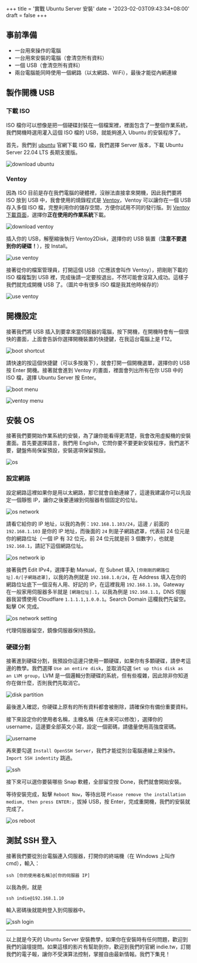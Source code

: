 +++
title = '實戰 Ubuntu Server 安裝'
date = '2023-02-03T09:43:34+08:00'
draft = false
+++

## 事前準備

* 一台用來操作的電腦
* 一台用來安裝的電腦（會清空所有資料）
* 一個 USB（會清空所有資料）
* 兩台電腦能同時使用一個網路（以太網路、WiFi），最後才能從內網連線

## 製作開機 USB

### 下載 ISO

ISO 檔你可以想像是把一個硬碟封裝在一個檔案裡，裡面包含了一整個作業系統，我們開機時選用灌入這個 ISO 檔的 USB，就能夠進入 Ubuntu 的安裝程序了。

首先，我們到 [ubuntu](https://ubuntu.com/download/server) 官網下載 ISO 檔，我們選擇 Server 版本，下載 Ubuntu Server 22.04 LTS 長期支援版。

![download ubuntu](./download-ubuntu.jpg)

### Ventoy

因為 ISO 目前是存在我們電腦的硬體裡，沒辦法直接拿來開機，因此我們要將 ISO 放到 USB 中，我會使用的燒錄程式是 [Ventoy](https://ventoy.net)，Ventoy 可以讓你在一個 USB 存入多個 ISO 檔，完整利用你的儲存空間，方便你試用不同的發行版。到 [Ventoy 下載頁面](https://github.com/ventoy/Ventoy/releases)，選擇你**正在使用的作業系統**下載。

![download ventoy](./download-ventoy.jpg)

插入你的 USB，解壓縮後執行 Ventoy2Disk，選擇你的 USB 裝置（**注意不要選到你的硬碟！**），按 Install。

![use ventoy](./use-ventoy-1.jpg)

接著從你的檔案管理員，打開這個 USB（它應該會叫作 Ventoy），把剛剛下載的 ISO 檔複製到 USB 裡，完成後請一定要按退出，不然可能會沒寫入成功。這樣子我們就完成開機 USB 了。（圖片中有很多 ISO 檔是我其他時候存的）

![use ventoy](./use-ventoy-2.jpg)

## 開機設定

接著我們將 USB 插入到要拿來當伺服器的電腦，按下開機，在開機時會有一個很快的畫面，上面會告訴你選擇開機裝置的快捷鍵，在我這台電腦上是 F12。

![boot shortcut](./boot-shortcut.jpg)

請快速的按這個快捷鍵（可以多按幾下），就會打開一個開機選單，選擇你的 USB 按 Enter 開機。接著就會進到 Ventoy 的畫面，裡面會列出所有在你 USB 中的 ISO 檔，選擇 Ubuntu Server 按 Enter。

![boot menu](./boot-menu.jpg)

![ventoy menu](./ventoy-menu.jpg)

## 安裝 OS

接著我們要開始作業系統的安裝，為了讓你能看得更清楚，我會改用虛擬機的安裝畫面。首先要選擇語言，我們用 English，它問你要不要更新安裝程序，我們選不要，鍵盤佈局保留預設，安裝選項保留預設。

![os](./os-1.jpg)

### 設定網路

設定網路這裡如果你是用以太網路，那它就會自動連線了，這邊我建議你可以先設定一個靜態 IP，讓你之後要連線到伺服器有個固定的位址。

![os network](./os-network.jpg)

請看它給你的 IP 地址，以我的為例：`192.168.1.103/24`，這邊 `/` 前面的 `192.168.1.103` 是你的 IP 地址，而後面的 `24` 則是子網路遮罩，代表前 24 位元是你的網路位址（一個 IP 有 32 位元，前 24 位元就是前 3 個數字），也就是 `192.168.1`，請記下這個網路位址。

![os network ip](./os-network-ip.jpg)

接著我們 Edit IPv4，選擇手動 Manual，在 Subnet 填入 `[你剛剛的網路位址].0/[子網路遮罩]`，以我的為例就是 `192.168.1.0/24`，在 Address 填入在你的網路位址底下一個沒有人用、好記的 IP，在這裡我用 `192.168.1.10`。Gateway 在一般家用伺服器多半就是 `[網路位址].1`，以我為例是 `192.168.1.1`，DNS 伺服器我習慣使用 Cloudflare `1.1.1.1,1.0.0.1`。Search Domain 這欄我們先留空。點擊 OK 完成。

![os network setting](./os-network-manual.jpg)

代理伺服器留空，鏡像伺服器保持預設。

### 硬碟分割

接著進到硬碟分割，我預設你這邊只使用一顆硬碟，如果你有多顆硬碟，請參考這邊的教學。我們選擇 `Use an entire disk`，並取消勾選 `Set up this disk as an LVM group`，LVM 是一個邏輯分割硬碟的系統，但有些複雜，因此除非你知道你在做什麼，否則我們先取消它。

![disk partition](./os-disk.jpg)

最後進入確認，你硬碟上原有的所有資料都會被刪除，請確保你有備份重要資料。

接下來設定你的使用者名稱，主機名稱（在未來可以修改），選擇你的 username，這邊要全部英文小寫，設定一個密碼，請儘量使用高強度密碼。

![username](./os-username.jpg)

再來要勾選 `Install OpenSSH Server`，我們才能從別台電腦連線上來操作。`Import SSH indentity` 跳過。

![ssh](./os-ssh.jpg)

接下來可以選你要裝哪些 Snap 軟體，全部留空按 Done，我們就會開始安裝。

等待安裝完成，點擊 `Reboot Now`，等待出現 `Please remove the installation medium, then press ENTER:`，拔掉 USB，按 Enter，完成重開機，我們的安裝就完成了。

![os reboot](./os-reboot.jpg)

## 測試 SSH 登入

接著我們要從別台電腦連入伺服器，打開你的終端機（在 Windows 上叫作 cmd），輸入：

```shell {linenos=false}
ssh [你的使用者名稱]@[你的伺服器 IP]
```

以我為例，就是

```shell {linenos=false}
ssh indie@192.168.1.10
```

輸入密碼後就能夠登入到伺服器中。

![ssh login](./ssh-login.jpg)

---

以上就是今天的 Ubuntu Server 安裝教學，如果你在安裝時有任何問題，歡迎到我們的論壇提問。如果這樣的影片有幫助到你，歡迎到我們的官網 indie.tw，訂閱我們的電子報，讓你不受演算法控制，掌握自由最新情報。我們下集見！

